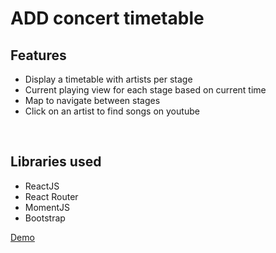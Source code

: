 <h1>ADD concert timetable</h1>

<h2>Features</h2>

<ul>
 <li>Display a timetable with artists per stage</li>
 <li>Current playing view for each stage based on current time</li>
 <li>Map to navigate between stages</li>
 <li>Click on an artist to find songs on youtube</li>
</ul>

<br />

<h2>Libraries used</h2>

<ul>
	<li>ReactJS</li>
	<li>React Router</li>
	<li>MomentJS</li>
	<li>Bootstrap</li>
</ul>

<a href="https://add2019.netlify.com/all" target="_blank">Demo</a>
